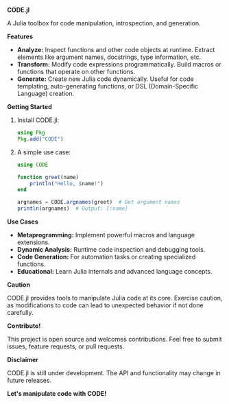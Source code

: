 **CODE.jl**

A Julia toolbox for code manipulation, introspection, and generation.

**Features**

* **Analyze:** Inspect functions and other code objects at runtime. Extract elements like argument names, docstrings, type information, etc.
* **Transform:** Modify code expressions programmatically. Build macros or functions that operate on other functions.
* **Generate:** Create new Julia code dynamically. Useful for code templating, auto-generating functions, or DSL (Domain-Specific Language) creation.

**Getting Started**

1. Install CODE.jl:
   ```julia
   using Pkg
   Pkg.add("CODE")
   ```

2. A simple use case:
   ```julia
   using CODE

   function greet(name)
       println("Hello, $name!")
   end

   argnames = CODE.argnames(greet)  # Get argument names
   println(argnames)  # Output: [:name] 
   ```

**Use Cases**

* **Metaprogramming:** Implement powerful macros and language extensions.
* **Dynamic Analysis:** Runtime code inspection and debugging tools.
* **Code Generation:** For automation tasks or creating specialized functions.
* **Educational:** Learn Julia internals and advanced language concepts.

**Caution**

CODE.jl provides tools to manipulate Julia code at its core. Exercise caution, as modifications to code can lead to unexpected behavior if not done carefully.

**Contribute!**

This project is open source and welcomes contributions. Feel free to submit issues, feature requests, or pull requests.

**Disclaimer**

CODE.jl is still under development. The API and functionality may change in future releases.

**Let's manipulate code with CODE!**

